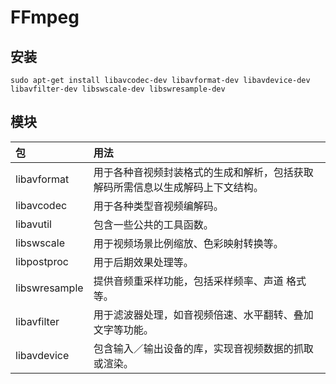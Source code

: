 # FFmpeg

## 安装

```shell
sudo apt-get install libavcodec-dev libavformat-dev libavdevice-dev libavfilter-dev libswscale-dev libswresample-dev
```

## 模块

| 包            | 用法                                                         |
| :------------ | :----------------------------------------------------------- |
| libavformat   | 用于各种音视频封装格式的生成和解析，包括获取解码所需信息以生成解码上下文结构。 |
| libavcodec    | 用于各种类型音视频编解码。                                   |
| libavutil     | 包含一些公共的工具函数。                                     |
| libswscale    | 用于视频场景比例缩放、色彩映射转换等。                       |
| libpostproc   | 用于后期效果处理等。                                         |
| libswresample | 提供音频重采样功能，包括采样频率、声道 格式等。              |
| libavfilter   | 用于滤波器处理，如音视频倍速、水平翻转、叠加文字等功能。     |
| libavdevice   | 包含输入／输出设备的库，实现音视频数据的抓取或渲染。         |

